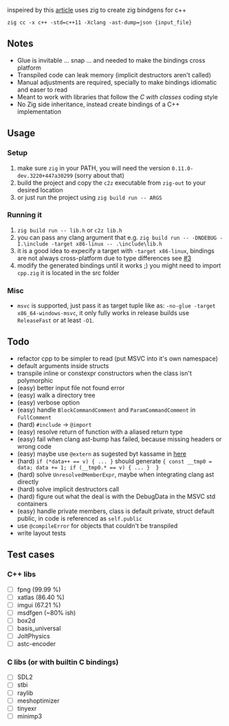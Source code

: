 inspeired by this [article](https://floooh.github.io/2020/08/23/sokol-bindgen.html) uses zig to create zig bindgens for c++

`zig cc -x c++ -std=c++11 -Xclang -ast-dump=json {input_file}`


## Notes

- Glue is invitable ... snap ... and needed to make the bindings cross platform
- Transpiled code can leak memory (implicit destructors aren't called)
- Manual adjustments are required, specially to make bindings idiomatic and easer to read
- Meant to work with libraries that follow the *C with classes* coding style
- No Zig side inheritance, instead create bindings of a C++ implementation

## Usage

### Setup

1. make sure `zig` in your PATH, you will need the version `0.11.0-dev.3220+447a30299` (sorry about that)
2. build the project and copy the `c2z` executable from `zig-out` to your desired location
3. or just run the project using `zig build run -- ARGS`

### Running it

1. `zig build run -- lib.h` or `c2z lib.h`
2. you can pass any clang argument that e.g. `zig build run -- -DNDEBUG -I.\include -target x86-linux -- .\include\lib.h`
3. it is a good idea to expecify a target with `-target x86-linux`, bindings are not always cross-platform due to type differences see [#3](https://github.com/lassade/c2z/issues/3)
4. modify the generated bindings until it works ;) you might need to import `cpp.zig` it is located in the src folder

### Misc

- `msvc` is supported, just pass it as target tuple like as: `-no-glue -target x86_64-windows-msvc`, it only fully works in release builds use `ReleaseFast` or at least `-O1`.

## Todo

- refactor cpp to be simpler to read (put MSVC into it's own namespace)
- default arguments inside structs
- transpile inline or constexpr constructors when the class isn't polymorphic
- (easy) better input file not found error
- (easy) walk a directory tree
- (easy) verbose option
- (easy) handle `BlockCommandComment` and `ParamCommandComment` in `FullComment`
- (hard) `#include` -> `@import`
- (easy) resolve return of function with a aliased return type
- (easy) fail when clang ast-bump has failed, because missing headers or wrong code
- (easy) maybe use `@extern` as sugested byt kassame in [here](https://github.com/lassade/c2z/issues/1#issuecomment-1608463661)
- (hard) `if (*data++ == v) { ... }` should generate `{ const __tmp0 = data; data += 1; if (__tmp0.* == v) { ... }  }`
- (hard) solve `UnresolvedMemberExpr`, maybe when integrating clang ast directly
- (hard) solve implicit destructors call
- (hard) figure out what the deal is with the DebugData in the MSVC std containers 
- (easy) handle private members, class is default private, struct default public, in code is referenced as `self.public`
- use `@compileError` for objects that couldn't be transpiled
- write layout tests

## Test cases

### C++ libs

- [ ] fpng (99.99 %)
- [ ] xatlas (86.40 %)
- [ ] imgui (67.21 %)
- [ ] msdfgen (~80% ish)
- [ ] box2d
- [ ] basis_universal
- [ ] JoltPhysics
- [ ] astc-encoder

### C libs (or with builtin C bindings)

- [ ] SDL2
- [ ] stbi
- [ ] raylib
- [ ] meshoptimizer
- [ ] tinyexr
- [ ] minimp3

